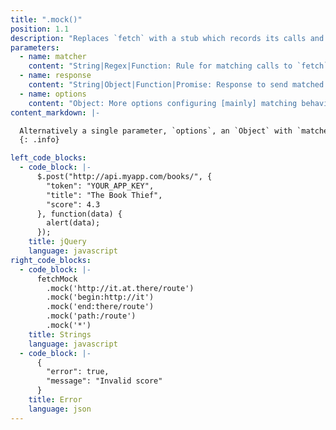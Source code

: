 ```yaml
---
title: ".mock()"
position: 1.1
description: "Replaces `fetch` with a stub which records its calls and returns a `Response` instance."
parameters:
  - name: matcher
    content: "String|Regex|Function: Rule for matching calls to `fetch`"
  - name: response
    content: "String|Object|Function|Promise: Response to send matched calls"
  - name: options
    content: "Object: More options configuring [mainly] matching behaviour"
content_markdown: |-

  Alternatively a single parameter, `options`, an `Object` with `matcher`, `response` and other options defined, can be passed
  {: .info}

left_code_blocks:
  - code_block: |-
      $.post("http://api.myapp.com/books/", {
        "token": "YOUR_APP_KEY",
        "title": "The Book Thief",
        "score": 4.3
      }, function(data) {
        alert(data);
      });
    title: jQuery
    language: javascript
right_code_blocks:
  - code_block: |-
      fetchMock
        .mock('http://it.at.there/route')
        .mock('begin:http://it')
        .mock('end:there/route')
        .mock('path:/route')
        .mock('*')
    title: Strings
    language: javascript
  - code_block: |-
      {
        "error": true,
        "message": "Invalid score"
      }
    title: Error
    language: json
---
```



